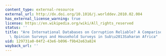```yaml
---
content_type: external-resource
external_url: http://dx.doi.org/10.1016/j.worlddev.2010.02.004
has_external_license_warning: true
license: https://en.wikipedia.org/wiki/All_rights_reserved
status: ''
title: "Are International Databases on Corruption Reliable? A Comparison of Expert\
  \ Opinion Surveys and Household Surveys in Sub\u2013Saharan Africa"
uid: 129731a0-04f2-43e6-b096-f9b42e63a824
wayback_url: ''
---
```

